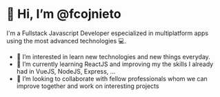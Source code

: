 # 👋 Hi, I’m @fcojnieto
I'm a Fullstack Javascript Developer especialized in multiplatform apps using the most advanced technologies 💻.  
- 👀 I’m interested in learn new technologies and new things everyday.
- 🌱 I’m currently learning ReactJS and improving my the skills I already had in VueJS, NodeJS, Express, ...
- 💞️ I’m looking to collaborate with fellow professionals whom we can improve together and work on interesting projects

<!---
fcojnieto/fcojnieto is a ✨ special ✨ repository because its `README.md` (this file) appears on your GitHub profile.
You can click the Preview link to take a look at your changes.
--->
